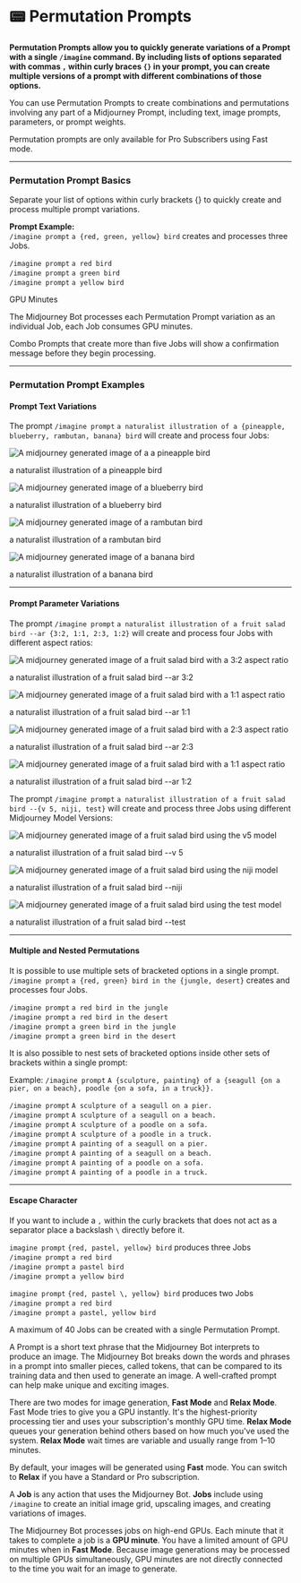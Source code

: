 # 📟 Permutation Prompts

**Permutation Prompts allow you to quickly generate variations of a Prompt with a single `/imagine` command. By including lists of options separated with commas `,` within curly braces `{}` in your prompt, you can create multiple versions of a prompt with different combinations of those options.**

You can use Permutation Prompts to create combinations and permutations involving any part of a Midjourney Prompt, including text, image prompts, parameters, or prompt weights.

Permutation prompts are only available for Pro Subscribers using Fast mode.

***

### Permutation Prompt Basics <a href="#permutation-prompt-basics" id="permutation-prompt-basics"></a>

Separate your list of options within curly brackets {} to quickly create and process multiple prompt variations.

**Prompt Example:**\
`/imagine prompt` `a {red, green, yellow} bird` creates and processes three Jobs.

`/imagine prompt` `a red bird`\
`/imagine prompt` `a green bird`\
`/imagine prompt` `a yellow bird`

GPU Minutes

The Midjourney Bot processes each Permutation Prompt variation as an individual Job, each Job consumes GPU minutes.

Combo Prompts that create more than five Jobs will show a confirmation message before they begin processing.

***

### Permutation Prompt Examples <a href="#permutation-prompt-examples" id="permutation-prompt-examples"></a>

#### Prompt Text Variations

The prompt `/imagine prompt` `a naturalist illustration of a {pineapple, blueberry, rambutan, banana} bird` will create and process four Jobs:

![A midjourney generated image of a a pineapple bird](https://cdn.document360.io/3040c2b6-fead-4744-a3a9-d56d621c6c7e/Images/Documentation/MJ\_Combo\_pineappleBird.jpg)

a naturalist illustration of a pineapple bird

![A midjourney generated image of a blueberry bird](https://cdn.document360.io/3040c2b6-fead-4744-a3a9-d56d621c6c7e/Images/Documentation/MJ\_Combo\_blueberryBird.jpg)

a naturalist illustration of a blueberry bird

![A midjourney generated image of a rambutan bird](https://cdn.document360.io/3040c2b6-fead-4744-a3a9-d56d621c6c7e/Images/Documentation/MJ\_Combo\_rambutanBird.jpg)

a naturalist illustration of a rambutan bird

![A midjourney generated image of a banana bird](https://cdn.document360.io/3040c2b6-fead-4744-a3a9-d56d621c6c7e/Images/Documentation/MJ\_Combo\_bananaBird.jpg)

a naturalist illustration of a banana bird

***

#### Prompt Parameter Variations

The prompt `/imagine prompt` `a naturalist illustration of a fruit salad bird --ar {3:2, 1:1, 2:3, 1:2}` will create and process four Jobs with different aspect ratios:

![A midjourney generated image of a fruit salad bird with a 3:2 aspect ratio](https://cdn.document360.io/3040c2b6-fead-4744-a3a9-d56d621c6c7e/Images/Documentation/MJ\_combo\_AR32.jpg)

a naturalist illustration of a fruit salad bird --ar 3:2

![A midjourney generated image of a fruit salad bird with a 1:1 aspect ratio](https://cdn.document360.io/3040c2b6-fead-4744-a3a9-d56d621c6c7e/Images/Documentation/MJ\_combo\_AR11.png)

a naturalist illustration of a fruit salad bird --ar 1:1

![A midjourney generated image of a fruit salad bird with a 2:3 aspect ratio](https://cdn.document360.io/3040c2b6-fead-4744-a3a9-d56d621c6c7e/Images/Documentation/MJ\_combo\_AR23.jpg)

a naturalist illustration of a fruit salad bird --ar 2:3

![A midjourney generated image of a fruit salad bird with a 1:1 aspect ratio](https://cdn.document360.io/3040c2b6-fead-4744-a3a9-d56d621c6c7e/Images/Documentation/MJ\_combo\_AR12.jpg)

a naturalist illustration of a fruit salad bird --ar 1:2

The prompt `/imagine prompt` `a naturalist illustration of a fruit salad bird --{v 5, niji, test}` will create and process three Jobs using different Midjourney Model Versions:

![A midjourney generated image of a fruit salad bird using the v5 model](https://cdn.document360.io/3040c2b6-fead-4744-a3a9-d56d621c6c7e/Images/Documentation/MJ\_Combo\_v5.jpg)

a naturalist illustration of a fruit salad bird --v 5

![A midjourney generated image of a fruit salad bird using the niji model](https://cdn.document360.io/3040c2b6-fead-4744-a3a9-d56d621c6c7e/Images/Documentation/MJ\_Combo\_niji.jpg)

a naturalist illustration of a fruit salad bird --niji

![A midjourney generated image of a fruit salad bird using the test model](https://cdn.document360.io/3040c2b6-fead-4744-a3a9-d56d621c6c7e/Images/Documentation/MJ\_Combo\_test.jpg)

a naturalist illustration of a fruit salad bird --test

***

#### Multiple and Nested Permutations

It is possible to use multiple sets of bracketed options in a single prompt.\
`/imagine prompt` `a {red, green} bird in the {jungle, desert}` creates and processes four Jobs.

`/imagine prompt` `a red bird in the jungle`\
`/imagine prompt` `a red bird in the desert`\
`/imagine prompt` `a green bird in the jungle`\
`/imagine prompt` `a green bird in the desert`

It is also possible to nest sets of bracketed options inside other sets of brackets within a single prompt:

Example: `/imagine prompt` `A {sculpture, painting} of a {seagull {on a pier, on a beach}, poodle {on a sofa, in a truck}}.`

`/imagine prompt` `A sculpture of a seagull on a pier.`\
`/imagine prompt` `A sculpture of a seagull on a beach.`\
`/imagine prompt` `A sculpture of a poodle on a sofa.`\
`/imagine prompt` `A sculpture of a poodle in a truck.`\
`/imagine prompt` `A painting of a seagull on a pier.`\
`/imagine prompt` `A painting of a seagull on a beach.`\
`/imagine prompt` `A painting of a poodle on a sofa.`\
`/imagine prompt` `A painting of a poodle in a truck.`

***

#### Escape Character

If you want to include a `,` within the curly brackets that does not act as a separator place a backslash `\` directly before it.

`imagine prompt` `{red, pastel, yellow} bird` produces three Jobs\
`/imagine prompt` `a red bird`\
`/imagine prompt` `a pastel bird`\
`/imagine prompt` `a yellow bird`

`imagine prompt` `{red, pastel \, yellow} bird` produces two Jobs\
`/imagine prompt` `a red bird`\
`/imagine prompt` `a pastel, yellow bird`

A maximum of 40 Jobs can be created with a single Permutation Prompt.

A Prompt is a short text phrase that the Midjourney Bot interprets to produce an image. The Midjourney Bot breaks down the words and phrases in a prompt into smaller pieces, called tokens, that can be compared to its training data and then used to generate an image. A well-crafted prompt can help make unique and exciting images.

There are two modes for image generation, **Fast Mode** and **Relax Mode**. Fast Mode tries to give you a GPU instantly. It's the highest-priority processing tier and uses your subscription's monthly GPU time. **Relax Mode** queues your generation behind others based on how much you've used the system. **Relax Mode** wait times are variable and usually range from 1–10 minutes.

By default, your images will be generated using **Fast** mode. You can switch to **Relax** if you have a Standard or Pro subscription.

A **Job** is any action that uses the Midjourney Bot. **Jobs** include using `/imagine` to create an initial image grid, upscaling images, and creating variations of images.

The Midjourney Bot processes jobs on high-end GPUs. Each minute that it takes to complete a job is a **GPU minute**. You have a limited amount of GPU minutes when in **Fast Mode**. Because image generations may be processed on multiple GPUs simultaneously, GPU minutes are not directly connected to the time you wait for an image to generate.
